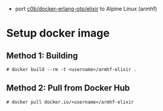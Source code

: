 * port [c0b/docker-erlang-otp/elixir](https://github.com/c0b/docker-erlang-otp/blob/master/elixir/Dockerfile) to Alpine Linux (armhf)

Setup docker image
====================

Method 1: Building
------------------

    # docker build --rm -t <username>/armhf-elixir .

Method 2: Pull from Docker Hub
------------------------------

    # docker pull docker.io/<username>/armhf-elixir
